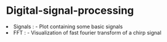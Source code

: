 # Digital-signal-processing

<li>Signals : - Plot containing some basic signals</li>
<li>FFT : - Visualization of fast fourier transform of a chirp signal</li>
